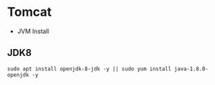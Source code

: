 # Tomcat

- JVM Install

## JDK8

~~~
sudo apt install openjdk-8-jdk -y || sudo yum install java-1.8.0-openjdk -y
~~~

